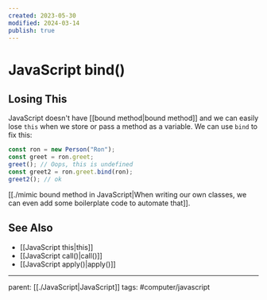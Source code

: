 ```yaml
---
created: 2023-05-30
modified: 2024-03-14
publish: true
---
```


# JavaScript bind()

## Losing This
JavaScript doesn't have [[bound method|bound method]] and we can easily lose `this` when we store or pass a method as a variable. We can use `bind` to fix this:
```javascript
const ron = new Person("Ron");
const greet = ron.greet;
greet(); // Oops, this is undefined
const greet2 = ron.greet.bind(ron);
greet2(); // ok
```
[[./mimic bound method in JavaScript|When writing our own classes, we can even add some boilerplate code to automate that]].

## See Also
- [[JavaScript this|this]]
- [[JavaScript call()|call()]]
- [[JavaScript apply()|apply()]]

---
parent: [[./JavaScript|JavaScript]]
tags: #computer/javascript